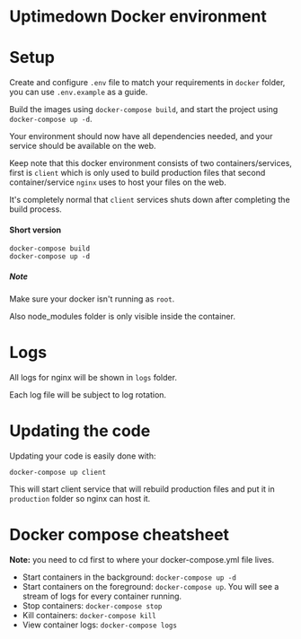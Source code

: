 Uptimedown Docker environment
==================================

# Setup #

Create and configure `.env` file to match your requirements in `docker` folder, you can use `.env.example` as a guide.

Build the images using `docker-compose build`, and start the project using `docker-compose up -d`.

Your environment should now have all dependencies needed, and your service should be available on the web.

Keep note that this docker environment consists of two containers/services, first is `client` which is only used to build production files that second container/service `nginx` uses to host your files on the web.

It's completely normal that `client` services shuts down after completing the build process.

#### Short version ####

```
docker-compose build
docker-compose up -d
```

##### Note #####

Make sure your docker isn't running as `root`.

Also node_modules folder is only visible inside the container.

# Logs #

All logs for nginx will be shown in `logs` folder.

Each log file will be subject to log rotation.

# Updating the code #

Updating your code is easily done with:
```
docker-compose up client
```
This will start client service that will rebuild production files and put it in `production` folder so nginx can host it.

# Docker compose cheatsheet #

**Note:** you need to cd first to where your docker-compose.yml file lives.

  * Start containers in the background: `docker-compose up -d`
  * Start containers on the foreground: `docker-compose up`. You will see a stream of logs for every container running.
  * Stop containers: `docker-compose stop`
  * Kill containers: `docker-compose kill`
  * View container logs: `docker-compose logs`
 
